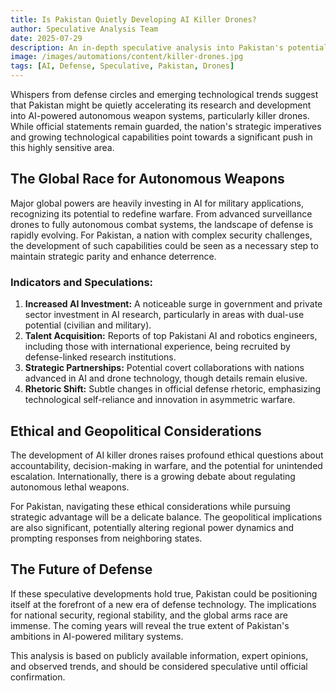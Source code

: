 ```yaml
---
title: Is Pakistan Quietly Developing AI Killer Drones?
author: Speculative Analysis Team
date: 2025-07-29
description: An in-depth speculative analysis into Pakistan's potential advancements in autonomous weapon systems and their strategic implications.
image: /images/automations/content/killer-drones.jpg
tags: [AI, Defense, Speculative, Pakistan, Drones]
---
```


Whispers from defense circles and emerging technological trends suggest that Pakistan might be quietly accelerating its research and development into AI-powered autonomous weapon systems, particularly killer drones. While official statements remain guarded, the nation's strategic imperatives and growing technological capabilities point towards a significant push in this highly sensitive area.

## The Global Race for Autonomous Weapons

Major global powers are heavily investing in AI for military applications, recognizing its potential to redefine warfare. From advanced surveillance drones to fully autonomous combat systems, the landscape of defense is rapidly evolving. For Pakistan, a nation with complex security challenges, the development of such capabilities could be seen as a necessary step to maintain strategic parity and enhance deterrence.

### Indicators and Speculations:

1.  **Increased AI Investment:** A noticeable surge in government and private sector investment in AI research, particularly in areas with dual-use potential (civilian and military).
2.  **Talent Acquisition:** Reports of top Pakistani AI and robotics engineers, including those with international experience, being recruited by defense-linked research institutions.
3.  **Strategic Partnerships:** Potential covert collaborations with nations advanced in AI and drone technology, though details remain elusive.
4.  **Rhetoric Shift:** Subtle changes in official defense rhetoric, emphasizing technological self-reliance and innovation in asymmetric warfare.

## Ethical and Geopolitical Considerations

The development of AI killer drones raises profound ethical questions about accountability, decision-making in warfare, and the potential for unintended escalation. Internationally, there is a growing debate about regulating autonomous lethal weapons.

For Pakistan, navigating these ethical considerations while pursuing strategic advantage will be a delicate balance. The geopolitical implications are also significant, potentially altering regional power dynamics and prompting responses from neighboring states.

## The Future of Defense

If these speculative developments hold true, Pakistan could be positioning itself at the forefront of a new era of defense technology. The implications for national security, regional stability, and the global arms race are immense. The coming years will reveal the true extent of Pakistan's ambitions in AI-powered military systems.

This analysis is based on publicly available information, expert opinions, and observed trends, and should be considered speculative until official confirmation.
